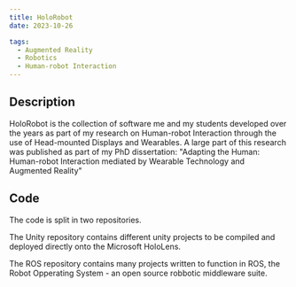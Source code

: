 ```yaml
---
title: HoloRobot
date: 2023-10-26

tags:
  - Augmented Reality
  - Robotics
  - Human-robot Interaction
---
```

## Description

HoloRobot is the collection of software me and my students developed over the years as part of my research on Human-robot Interaction through the use of Head-mounted Displays and Wearables. A large part of this research was published as part of my PhD dissertation: "Adapting the Human: Human-robot Interaction mediated by Wearable Technology and Augmented Reality"

## Code

The code is split in two repositories.

The Unity repository contains different unity projects to be compiled and deployed directly onto the Microsoft HoloLens.

The ROS repository contains many projects written to function in ROS, the Robot Opperating System - an open source robbotic middleware suite. 

<!--more-->
